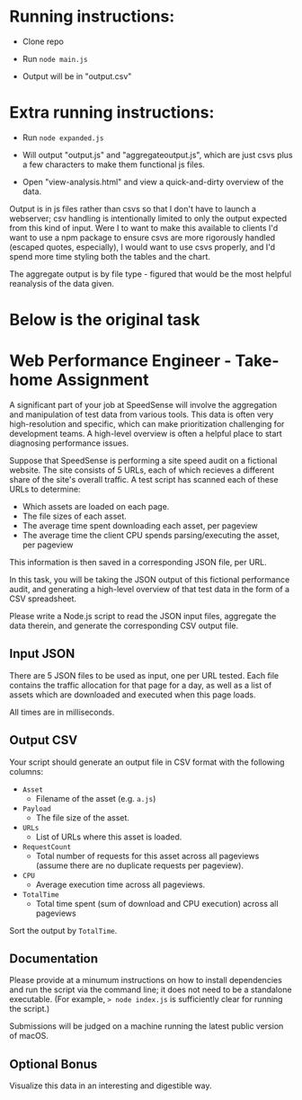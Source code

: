 # Running instructions:

- Clone repo

- Run `node main.js`

- Output will be in "output.csv"

# Extra running instructions:

- Run `node expanded.js`

- Will output "output.js" and "aggregateoutput.js", which are just csvs plus a few characters to make them functional js files.

- Open "view-analysis.html" and view a quick-and-dirty overview of the data.

Output is in js files rather than csvs so that I don't have to launch a webserver; csv handling is intentionally limited to only the output expected from this kind of input.  Were I to want to make this available to clients I'd want to use a npm package to ensure csvs are more rigorously handled (escaped quotes, especially), I would want to use csvs properly, and I'd spend more time styling both the tables and the chart.

The aggregate output is by file type - figured that would be the most helpful reanalysis of the data given.

# Below is the original task

# Web Performance Engineer - Take-home Assignment

A significant part of your job at SpeedSense will involve the aggregation and manipulation of test data from various tools. This data is often very high-resolution and specific, which can make prioritization challenging for development teams. A high-level overview is often a helpful place to start diagnosing performance issues.

Suppose that SpeedSense is performing a site speed audit on a fictional website. The site consists of 5 URLs, each of which recieves a different share of the site's overall traffic. A test script has scanned each of these URLs to determine: 

- Which assets are loaded on each page.
- The file sizes of each asset.
- The average time spent downloading each asset, per pageview
- The average time the client CPU spends parsing/executing the asset, per pageview

This information is then saved in a corresponding JSON file, per URL.

In this task, you will be taking the JSON output of this fictional performance audit, and generating a high-level overview of that test data in the form of a CSV spreadsheet.

Please write a Node.js script to read the JSON input files, aggregate the data therein, and generate the corresponding CSV output file.


## Input JSON

There are 5 JSON files to be used as input, one per URL tested. Each file contains the traffic allocation for that page for a day, as well as a list of assets which are downloaded and executed when this page loads. 

All times are in milliseconds.


## Output CSV

Your script should generate an output file in CSV format with the following columns:

- `Asset` 
    - Filename of the asset (e.g. `a.js`)
- `Payload` 
    - The file size of the asset.
- `URLs` 
    - List of URLs where this asset is loaded.
- `RequestCount` 
    - Total number of requests for this asset across all pageviews (assume there are no duplicate requests per pageview).
- `CPU` 
    - Average execution time across all pageviews.
- `TotalTime`
    - Total time spent (sum of download and CPU execution) across all pageviews

Sort the output by `TotalTime`.


## Documentation

Please provide at a minumum instructions on how to install dependencies and run the script via the command line; it does not need to be a standalone executable. (For example, `> node index.js` is sufficiently clear for running the script.) 

Submissions will be judged on a machine running the latest public version of macOS.

## Optional Bonus

Visualize this data in an interesting and digestible way.
